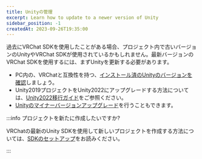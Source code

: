 ```yaml
---
title: Unityの管理
excerpt: Learn how to update to a newer version of Unity
sidebar_position: -1
createdAt: 2023-09-26T19:35:00
---
```

過去にVRChat SDKを使用したことがある場合、プロジェクト内で古いバージョンのUnityやVRChat SDKが使用されているかもしれません。最新バージョンのVRChat SDKを使用するには、まずUnityを更新する必要があります。

- PC内の、VRChatと互換性を持つ、[インストール済のUnityのバージョンを確認](/sdk/upgrade/unity-2022#managing-unity-versions)しましょう。
- Unity2019プロジェクトをUnity2022にアップグレードする方法については、[Unity2022移行ガイド](/sdk/upgrade/unity-2022)をご参照ください。
- [Unityのマイナーバージョンアップグレード](/sdk/upgrade/migrating-to-a-newer-minor-unity-version)を行うこともできます。

:::info プロジェクトを新たに作成したいですか?

VRChatの最新のUnity SDKを使用して新しいプロジェクトを作成する方法については、[SDKのセットアップ](/sdk)をお読みください。

:::